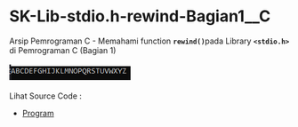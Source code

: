 # SK-Lib-stdio.h-rewind-Bagian1__C
Arsip Pemrograman C - Memahami function <code><b>rewind()</b></code>pada Library <code><b>&lt;stdio.h></b></code> di Pemrograman C (Bagian 1)<br><br>
<img src="https://github.com/RizkyKhapidsyah/SK-Lib-stdio.h-rewind-Bagian1__C/blob/master/SK-Lib-stdio.h-rewind-Bagian1__C/x64/result/001.PNG"><br><br>
Lihat Source Code : <br>
- <a href="https://github.com/RizkyKhapidsyah/SK-Lib-stdio.h-rewind-Bagian1__C/blob/master/SK-Lib-stdio.h-rewind-Bagian1__C/Source.c">Program</a>
